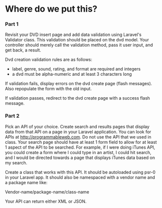 Where do we put this?
=====================

### Part 1

Revisit your DVD insert page and add data validation using Laravel's Validator class. This validation should be placed on the dvd model. Your controller should merely call the validation method, pass it user input, and get back, a result.

Dvd creation validation rules are as follows:

* label, genre, sound, rating, and format are required and integers
* a dvd must be alpha-numeric and at least 3 characters long

If validation fails, display errors on the dvd create page (flash messages). Also repopulate the form with the old input.

If validation passes, redirect to the dvd create page with a success flash message.

### Part 2

Pick an API of your choice. Create search and results pages that display data from that API on a page in your Laravel application. You can look for APIs at http://programmableweb.com. Do not use the API that we used in class. Your search page should have at least 1 form field to allow for at least 1 aspect of the API to be searched. For example, if I were doing iTunes API, you could create a form where I could type in an artist, I could hit search, and I would be directed towards a page that displays iTunes data based on my search.

Create a class that works with this API. It should be autoloaded using psr-0 in your Laravel app. It should also be namespaced with a vendor name and a package name like:

Vendor-name/package-name/class-name

Your API can return either XML or JSON.



